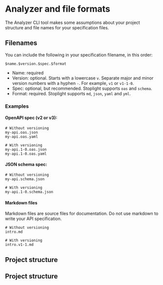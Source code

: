 # Analyzer and file formats

The Analyzer CLI tool makes some assumptions about your project structure and file names for your specification files.

## Filenames

You can include the following in your specification filename, in this order:

```
$name.$version.$spec.$format
```

- Name: required
- Version: optional. Starts with a lowercase `v`. Separate major and minor version numbers with a hyphen `-`. For example, `v1` or `v1-1-0`.
- Spec: optional, but recommended. Stoplight supports `oas` and `schema`.
- Format: required. Stoplight supports `md`, `json`, `yaml` and `yml`.

### Examples

#### OpenAPI spec (v2 or v3):

```
# Without versioning
my-api.oas.json
my-api.oas.yaml

# With versioning
my-api.1-0.oas.json
my-api.1-0.oas.yaml
```

#### JSON schema spec:

```
# Without versioning
my-api.schema.json

# With versioning
my-api.1-0.schema.json
```

#### Markdown files

Markdown files are source files for documentation. Do not use markdown to write your API specification.
<!-- QUERY: is this ^ correct? -->

```
# Without versioning
intro.md

# With versioning
intro.v1-1.md
```


## Project structure

<!-- TODO -->







## Project structure